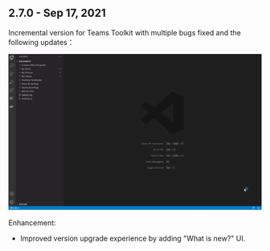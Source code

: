 ## 2.7.0 - Sep 17, 2021
Incremental version for Teams Toolkit with multiple bugs fixed and the following updates：

![Alt Text](https://raw.githubusercontent.com/OfficeDev/TeamsFx/dev/packages/vscode-extension/img/sample.gif)

Enhancement:

- Improved version upgrade experience by adding "What is new?" UI.
